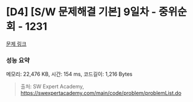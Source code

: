 # [D4] [S/W 문제해결 기본] 9일차 - 중위순회 - 1231 

[문제 링크](https://swexpertacademy.com/main/code/problem/problemDetail.do?contestProbId=AV140YnqAIECFAYD) 

### 성능 요약

메모리: 22,476 KB, 시간: 154 ms, 코드길이: 1,216 Bytes



> 출처: SW Expert Academy, https://swexpertacademy.com/main/code/problem/problemList.do